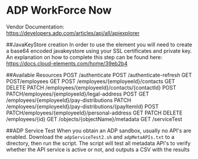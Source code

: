 # ADP WorkForce Now

Vendor Documentation: https://developers.adp.com/articles/api/all/apiexplorer


##JavaKeyStore creation
In order to use the element you will need to create a base64 encoded javakeystore using your SSL certificates and private key. An explanation on how to complete this step can be found here: https://docs.cloud-elements.com/home/39eb2b4

##Available Resources
POST /authenticate
POST /authenticate-refresh
GET POST/employees
GET POST /employees/{employeeId}/contacts
GET DELETE PATCH /employees/{employeeId}/contacts/{contactId}
POST PATCH/employees/{employeeId}/legal-address
POST GET /employees/{employeeId}/pay-distributions
PATCH /employees/{employeeId}/pay-distributions/{payItemId}
POST PATCH/employees/{employeeId}/personal-address
GET PATCH DELETE /employees/{id}
GET /objects/{objectName}/metadata
GET /serviceTest

##ADP Service Test
When you obtain an ADP sandbox, usually no API's are enabled. Download the `adpServiceTest2.sh` and `adpMetaAPIs.txt` to a directory, then run the script. The script will test all metadata API's to verify whether the API service is active or not, and outputs a CSV with the results